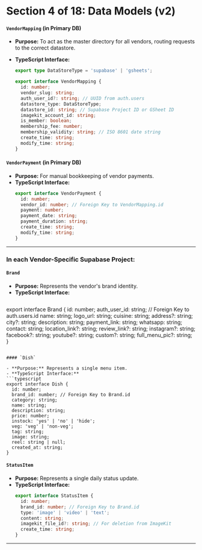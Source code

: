 # Section 4 of 18: Data Models (v2)

#### `VendorMapping` (in Primary DB)

- **Purpose:** To act as the master directory for all vendors, routing requests to the correct datastore.
- **TypeScript Interface:**

  ```typescript
  export type DataStoreType = 'supabase' | 'gsheets';

  export interface VendorMapping {
    id: number;
    vendor_slug: string;
    auth_user_id?: string; // UUID from auth.users
    datastore_type: DataStoreType;
    datastore_id: string; // Supabase Project ID or GSheet ID
    imagekit_account_id: string;
    is_member: boolean;
    membership_fee: number;
    membership_validity: string; // ISO 8601 date string
    create_time: string;
    modify_time: string;
  }
  ```

#### `VendorPayment` (in Primary DB)

- **Purpose:** For manual bookkeeping of vendor payments.
- **TypeScript Interface:**
  ```typescript
  export interface VendorPayment {
    id: number;
    vendor_id: number; // Foreign Key to VendorMapping.id
    payment: number;
    payment_date: string;
    payment_duration: string;
    create_time: string;
    modify_time: string;
  }
  ```


---

### **In each Vendor-Specific Supabase Project:**

#### `Brand`

- **Purpose:** Represents the vendor's brand identity.
- **TypeScript Interface:**
  ```typescript
export interface Brand {
  id: number;
  auth_user_id: string; // Foreign Key to auth.users.id
  name: string;
  logo_url: string;
  cuisine: string;
  address?: string;
  city?: string;
  description: string;
  payment_link: string;
  whatsapp: string;
  contact: string;
  location_link?: string;
  review_link?: string;
  instagram?: string;
  facebook?: string;
  youtube?: string;
  custom?: string;
  full_menu_pic?: string;
}
  ```

#### `Dish`

- **Purpose:** Represents a single menu item.
- **TypeScript Interface:**
  ```typescript
  export interface Dish {
    id: number;
    brand_id: number; // Foreign Key to Brand.id
    category: string;
    name: string;
    description: string;
    price: number;
    instock: 'yes' | 'no' | 'hide';
    veg: 'veg' | 'non-veg';
    tag: string;
    image: string;
    reel: string | null;
    created_at: string;
  }
  ```

#### `StatusItem`

- **Purpose:** Represents a single daily status update.
- **TypeScript Interface:**
  ```typescript
  export interface StatusItem {
    id: number;
    brand_id: number; // Foreign Key to Brand.id
    type: 'image' | 'video' | 'text';
    content: string;
    imagekit_file_id?: string; // For deletion from ImageKit
    create_time: string;
  }
  ```

---
